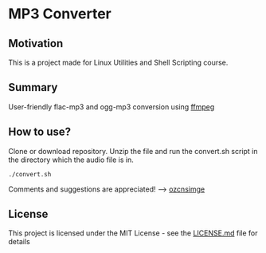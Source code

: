 # MP3 Converter


## Motivation

This is a project made for Linux Utilities and Shell Scripting course.


## Summary

User-friendly flac-mp3 and ogg-mp3 conversion using [ffmpeg](https://www.ffmpeg.org)


## How to use?

Clone or download repository. Unzip the file and run the convert.sh script in the directory which the audio file is in.

```
./convert.sh
```

Comments and suggestions are appreciated! --> [ozcnsimge](https://github.com/ozcnsimge)


## License

This project is licensed under the MIT License - see the [LICENSE.md](LICENSE.md) file for details
